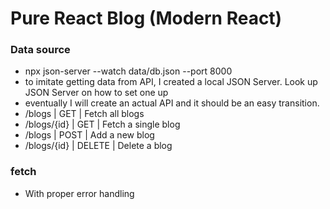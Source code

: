 # Pure React Blog (Modern React)

### Data source

- npx json-server --watch data/db.json --port 8000
- to imitate getting data from API, I created a local JSON Server. Look up JSON Server on how to set one up
- eventually I will create an actual API and it should be an easy transition.
- /blogs | GET | Fetch all blogs
- /blogs/{id} | GET | Fetch a single blog
- /blogs | POST | Add a new blog
- /blogs/{id} | DELETE | Delete a blog

### fetch

- With proper error handling

